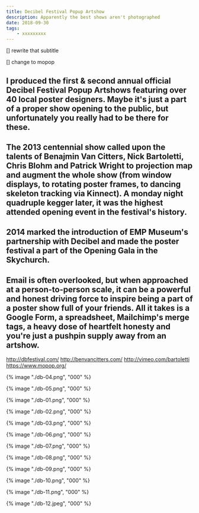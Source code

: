 ```yaml
---
title: Decibel Festival Popup Artshow
description: Apparently the best shows aren't photographed
date: 2018-09-30
tags: 
    - xxxxxxxxx
---
```


[] rewrite that subtitle

[] change to mopop

I produced the first & second annual official Decibel Festival Popup Artshows featuring over 40 local poster designers. Maybe it's just a part of a proper show opening to the public, but unfortunately you really had to be there for these. 
-
The 2013 centennial show called upon the talents of Benajmin Van Citters, Nick Bartoletti, Chris Blohm and Patrick Wright to projection map and augment the whole show (from window displays, to rotating poster frames, to dancing skeleton tracking via Kinnect). A monday night quadruple kegger later, it was the highest attended opening event in the festival's history.
-
2014 marked the introduction of EMP Museum's partnership with Decibel and made the poster festival a part of the Opening Gala in the Skychurch. 
-
Email is often overlooked, but when approached at a person-to-person scale, it can be a powerful and honest driving force to inspire being a part of a poster show full of your friends. All it takes is a Google Form, a spreadsheet, Mailchimp's merge tags, a heavy dose of heartfelt honesty and you're just a pushpin supply away from an artshow. 
- 

http://dbfestival.com/
http://benvancitters.com/
http://vimeo.com/bartoletti
https://www.mopop.org/


<div class="two-column">

{% image "./db-04.png", "000" %}

{% image "./db-05.png", "000" %}

{% image "./db-01.png", "000" %}

{% image "./db-02.png", "000" %}

{% image "./db-03.png", "000" %}

{% image "./db-06.png", "000" %}

{% image "./db-07.png", "000" %}

{% image "./db-08.png", "000" %}

{% image "./db-09.png", "000" %}

{% image "./db-10.png", "000" %}

{% image "./db-11.png", "000" %}

{% image "./db-12.jpeg", "000" %}

</div>